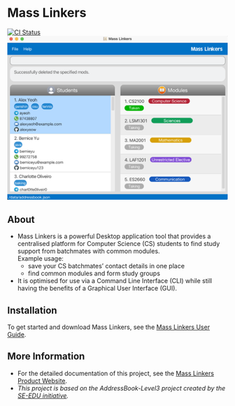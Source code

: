 # Mass Linkers
[![CI Status](https://github.com/AY2223S1-CS2103T-T11-4/tp/workflows/Java%20CI/badge.svg)](https://github.com/AY2223S1-CS2103T-T11-4/tp/actions)
![](docs/images/Ui.png)
## About
* Mass Linkers is a powerful Desktop application tool that provides a centralised platform for Computer Science (CS) students to find study support from batchmates with common modules.<br>
  Example usage:
  * save your CS batchmates’ contact details in one place
  * find common modules and form study groups
* It is optimised for use via a Command Line Interface (CLI) while still having the benefits of a Graphical User Interface (GUI).

## Installation
To get started and download Mass Linkers, see the [Mass Linkers User Guide](https://ay2223s1-cs2103t-t11-4.github.io/tp/UserGuide.html).

## More Information
* For the detailed documentation of this project, see the [Mass Linkers Product Website](https://ay2223s1-cs2103t-t11-4.github.io/tp/).
* _This project is based on the AddressBook-Level3 project created by the [SE-EDU initiative](https://se-education.org)._
